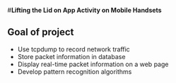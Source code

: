 #**Lifting the Lid on App Activity on Mobile Handsets**

## Goal of project
* Use tcpdump to record network traffic
* Store packet information in database
* Display real-time packet information on a web page
* Develop pattern recognition algorithms
